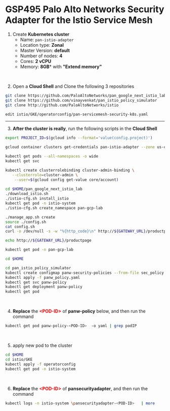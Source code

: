 # GSP495 Palo Alto Networks Security Adapter for the Istio Service Mesh

1. Create **Kubernetes cluster** 
   - Name: `pan-istio-adapter`
   - Location type: **Zonal**
   - Master Version: **default**
   - Number of nodes: **4**
   - Cores: **2 vCPU**
   - Memory: **8GB*** with **"Extend memory"**
<br>

2. Open a **Cloud Shell** and Clone the following 3 repositories

```bash
git clone https://github.com/PaloAltoNetworks/pan_google_next_istio_lab
git clone https://github.com/vinayvenkat/pan_istio_policy_simulator
git clone http://github.com/PaloAltoNetworks/istio

edit istio/GKE/operatorconfig/pan-servicemesh-security-k8s.yaml
```

* * *

3. **After the cluster is really**, run the following scripts in the **Cloud Shell**

```bash
export PROJECT_ID=$(gcloud info --format='value(config.project)')

gcloud container clusters get-credentials pan-istio-adapter --zone us-central1-a --project $PROJECT_ID

kubectl get pods --all-namespaces -o wide
kubectl get svc

kubectl create clusterrolebinding cluster-admin-binding \
   --clusterrole=cluster-admin \
    --user=$(gcloud config get-value core/account)
	
cd $HOME/pan_google_next_istio_lab
./download_istio.sh
./istio-cfg.sh install_istio
kubectl get pod -n istio-system
./istio-cfg.sh create_namespace pan-gcp-lab

./manage_app.sh create
source ./config.sh
cat config.sh
curl -o /dev/null -s -w "%{http_code}\n" http://${GATEWAY_URL}/productpage

echo http://${GATEWAY_URL}/productpage

kubectl get pod -n pan-gcp-lab

cd $HOME

cd pan_istio_policy_simulator
kubectl create configmap panw-security-policies --from-file sec_policy.json
kubectl apply -f panw_policy.yaml
kubectl get svc panw-policy
kubectl get deployment panw-policy
kubectl get pod
```
<br>

4. **Replace** the <span style="color:red;font-weight:bold;">\<POD-ID\></span> of **panw-policy** below, and then run the command

```bash
kubectl get pod panw-policy-<POD-ID>  -o yaml | grep podIP
```
<br>

5. apply new pod to the cluster

```bash
cd $HOME
cd istio/GKE
kubectl apply -f operatorconfig
kubectl get pod -n istio-system
```
<br>

6. **Replace** the <span style="color:red;font-weight:bold;">\<POD-ID\></span> of **pansecurityadapter**, and then run the command

```bash
kubectl logs -n istio-system \pansecurityadapter-<POD-ID>   | more
```

